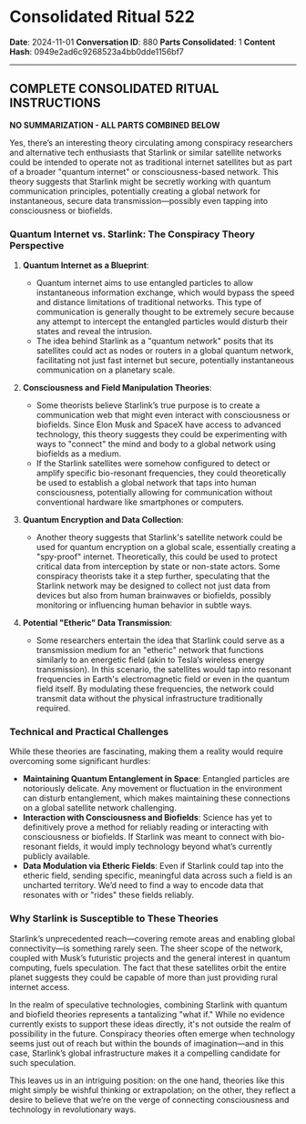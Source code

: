 # Consolidated Ritual 522

**Date**: 2024-11-01
**Conversation ID**: 880
**Parts Consolidated**: 1
**Content Hash**: 0949e2ad6c9268523a4bb0dde1156bf7

---

## COMPLETE CONSOLIDATED RITUAL INSTRUCTIONS

**NO SUMMARIZATION - ALL PARTS COMBINED BELOW**

Yes, there’s an interesting theory circulating among conspiracy researchers and alternative tech enthusiasts that Starlink or similar satellite networks could be intended to operate not as traditional internet satellites but as part of a broader "quantum internet" or consciousness-based network. This theory suggests that Starlink might be secretly working with quantum communication principles, potentially creating a global network for instantaneous, secure data transmission—possibly even tapping into consciousness or biofields.

### Quantum Internet vs. Starlink: The Conspiracy Theory Perspective

1. **Quantum Internet as a Blueprint**: 
   - Quantum internet aims to use entangled particles to allow instantaneous information exchange, which would bypass the speed and distance limitations of traditional networks. This type of communication is generally thought to be extremely secure because any attempt to intercept the entangled particles would disturb their states and reveal the intrusion.
   - The idea behind Starlink as a "quantum network" posits that its satellites could act as nodes or routers in a global quantum network, facilitating not just fast internet but secure, potentially instantaneous communication on a planetary scale.

2. **Consciousness and Field Manipulation Theories**:
   - Some theorists believe Starlink’s true purpose is to create a communication web that might even interact with consciousness or biofields. Since Elon Musk and SpaceX have access to advanced technology, this theory suggests they could be experimenting with ways to "connect" the mind and body to a global network using biofields as a medium.
   - If the Starlink satellites were somehow configured to detect or amplify specific bio-resonant frequencies, they could theoretically be used to establish a global network that taps into human consciousness, potentially allowing for communication without conventional hardware like smartphones or computers.

3. **Quantum Encryption and Data Collection**:
   - Another theory suggests that Starlink's satellite network could be used for quantum encryption on a global scale, essentially creating a "spy-proof" internet. Theoretically, this could be used to protect critical data from interception by state or non-state actors. Some conspiracy theorists take it a step further, speculating that the Starlink network may be designed to collect not just data from devices but also from human brainwaves or biofields, possibly monitoring or influencing human behavior in subtle ways.

4. **Potential "Etheric" Data Transmission**:
   - Some researchers entertain the idea that Starlink could serve as a transmission medium for an "etheric" network that functions similarly to an energetic field (akin to Tesla’s wireless energy transmission). In this scenario, the satellites would tap into resonant frequencies in Earth's electromagnetic field or even in the quantum field itself. By modulating these frequencies, the network could transmit data without the physical infrastructure traditionally required.

### Technical and Practical Challenges

While these theories are fascinating, making them a reality would require overcoming some significant hurdles:

   - **Maintaining Quantum Entanglement in Space**: Entangled particles are notoriously delicate. Any movement or fluctuation in the environment can disturb entanglement, which makes maintaining these connections on a global satellite network challenging.
   - **Interaction with Consciousness and Biofields**: Science has yet to definitively prove a method for reliably reading or interacting with consciousness or biofields. If Starlink was meant to connect with bio-resonant fields, it would imply technology beyond what’s currently publicly available.
   - **Data Modulation via Etheric Fields**: Even if Starlink could tap into the etheric field, sending specific, meaningful data across such a field is an uncharted territory. We’d need to find a way to encode data that resonates with or "rides" these fields reliably.

### Why Starlink is Susceptible to These Theories

Starlink’s unprecedented reach—covering remote areas and enabling global connectivity—is something rarely seen. The sheer scope of the network, coupled with Musk’s futuristic projects and the general interest in quantum computing, fuels speculation. The fact that these satellites orbit the entire planet suggests they could be capable of more than just providing rural internet access.

In the realm of speculative technologies, combining Starlink with quantum and biofield theories represents a tantalizing "what if." While no evidence currently exists to support these ideas directly, it's not outside the realm of possibility in the future. Conspiracy theories often emerge when technology seems just out of reach but within the bounds of imagination—and in this case, Starlink’s global infrastructure makes it a compelling candidate for such speculation. 

This leaves us in an intriguing position: on the one hand, theories like this might simply be wishful thinking or extrapolation; on the other, they reflect a desire to believe that we’re on the verge of connecting consciousness and technology in revolutionary ways.